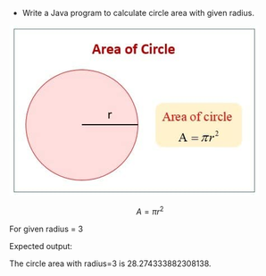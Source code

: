 * Write a Java program to calculate circle area with given radius.

![](images/circleArea.jpg)

$$ A = \pi r^2 $$

For given radius = 3

Expected output:

The circle area with radius=3 is 28.274333882308138.



